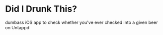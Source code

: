 # Did I Drunk This?

dumbass iOS app to check whether you've ever checked into a given beer on Untappd